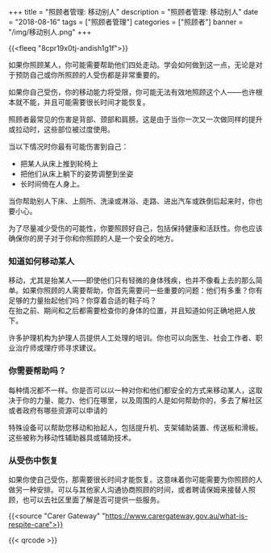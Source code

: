 ﻿+++
title = "照顾者管理: 移动别人"
description = "照顾者管理: 移动别人"
date = "2018-08-16"
tags = ["照顾者管理"]
categories = ["照顾者"]
banner = "/img/移动别人.png"
+++

{{<fleeq "8cpr19x0tj-andish1g1f">}}

如果你照顾某人，你可能需要帮助他们四处走动。学会如何做到这一点，无论是对于预防自己或你所照顾的人受伤都是非常重要的。              

如果你自己受伤，你的移动能力将受限，你可能无法有效地照顾这个人——也许根本就不能，并且可能需要很长时间才能恢复。              

照顾者最常见的伤害是背部、颈部和肩膀。这是由于当你一次又一次做同样的提升或拉动时，这些部位被过度使用。              

当以下情况时你最有可能伤害到自己：              

- 把某人从床上推到轮椅上              
- 把他们从床上躺下的姿势调整到坐姿              
- 长时间倚在人身上。              

当你帮助别人下床、上厕所、洗澡或淋浴、走路、进出汽车或跌倒后起来时，你也要小心。              

为了尽量减少受伤的可能性，你要照顾好自己，包括保持健康和活跃性。你也应该确保你的房子对于你和你照顾的人是一个安全的地方。              

### 知道如何移动某人              

移动，尤其是抬某人——即使他们只有轻微的身体残疾，也并不像看上去的那么简单。如果你照顾的人需要帮助，你首先需要问一些重要的问题：他们有多重？你有足够的力量抬起他们吗？你穿着合适的鞋子吗？              
在抬之前、期间和之后都需要检查你的身体的位置，并且知道如何正确地把人放下。                            

许多护理机构为护理人员提供人工处理的培训。你也可以向医生、社会工作者、职业治疗师或理疗师寻求建议。              

### 你需要帮助吗？              

每种情况都不一样。你是否可以以一种对你和他们都安全的方式来移动某人，这取决于你的力量、能力、他们在哪里，以及周围的人是如何帮助你的，多去了解社区或者政府有哪些资源可以申请的

特殊设备可以帮助您移动和抬起人，包括提升机、支架辅助装置、传送板和滑板。这些被称为移动性辅助器具或辅助技术。              

### 从受伤中恢复              

如果你使自己受伤，那需要很长时间才能恢复。这意味着你可能需要为你照顾的人做另一种安排。可以与其他家人沟通协商照顾的时间，或者聘请保姆来接替人照顾，也可以去社区里面了解是否可提供一些服务。          

{{<source "Carer Gateway" "https://www.carergateway.gov.au/what-is-respite-care">}}	

 {{< qrcode >}}